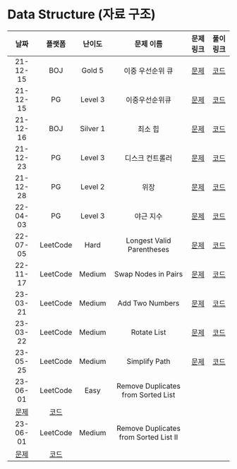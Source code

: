 # Data Structure (자료 구조)

|                                    날짜                                     |                                       플랫폼                                       |  난이도  |               문제 이름               |                            문제 링크                             |                                     풀이 링크                                      |
| :-------------------------------------------------------------------------: | :--------------------------------------------------------------------------------: | :------: | :-----------------------------------: | :--------------------------------------------------------------: | :--------------------------------------------------------------------------------: |
|                                  21-12-15                                   |                                        BOJ                                         |  Gold 5  |           이중 우선순위 큐            |           [문제](https://www.acmicpc.net/problem/7662)           |  [코드](https://github.com/LeeMir/Algorithm/blob/main/DataStructure/BOJ-7662.js)   |
|                                  21-12-15                                   |                                         PG                                         | Level 3  |            이중우선순위큐             | [문제](https://programmers.co.kr/learn/courses/30/lessons/42628) |  [코드](https://github.com/LeeMir/Algorithm/blob/main/DataStructure/PG-42628.js)   |
|                                  21-12-16                                   |                                        BOJ                                         | Silver 1 |                최소 힙                |           [문제](https://www.acmicpc.net/problem/1927)           |  [코드](https://github.com/LeeMir/Algorithm/blob/main/DataStructure/BOJ-1927.js)   |
|                                  21-12-23                                   |                                         PG                                         | Level 3  |            디스크 컨트롤러            | [문제](https://programmers.co.kr/learn/courses/30/lessons/42627) |  [코드](https://github.com/LeeMir/Algorithm/blob/main/DataStructure/PG-42627.js)   |
|                                  21-12-28                                   |                                         PG                                         | Level 2  |                 위장                  | [문제](https://programmers.co.kr/learn/courses/30/lessons/42578) |  [코드](https://github.com/LeeMir/Algorithm/blob/main/DataStructure/PG-42578.js)   |
|                                  22-04-03                                   |                                         PG                                         | Level 3  |               야근 지수               | [문제](https://programmers.co.kr/learn/courses/30/lessons/12927) |  [코드](https://github.com/LeeMir/Algorithm/blob/main/DataStructure/PG-12927.js)   |
|                                  22-07-05                                   |                                      LeetCode                                      |   Hard   |       Longest Valid Parentheses       | [문제](https://leetcode.com/problems/longest-valid-parentheses)  | [코드](https://github.com/LeeMir/Algorithm/blob/main/DataStructure/Leetcode-32.js) |
|                                  22-11-17                                   |                                      LeetCode                                      |  Medium  |          Swap Nodes in Pairs          |    [문제](https://leetcode.com/problems/swap-nodes-in-pairs)     | [코드](https://github.com/LeeMir/Algorithm/blob/main/DataStructure/Leetcode-24.js) |
|                                  23-03-21                                   |                                      LeetCode                                      |  Medium  |            Add Two Numbers            |      [문제](https://leetcode.com/problems/add-two-numbers)       | [코드](https://github.com/LeeMir/Algorithm/blob/main/DataStructure/Leetcode-2.ts)  |
|                                  23-03-22                                   |                                      LeetCode                                      |  Medium  |              Rotate List              |        [문제](https://leetcode.com/problems/rotate-list)         | [코드](https://github.com/LeeMir/Algorithm/blob/main/DataStructure/Leetcode-61.ts) |
|                                  23-05-25                                   |                                      LeetCode                                      |  Medium  |             Simplify Path             |       [문제](https://leetcode.com/problems/simplify-path)        | [코드](https://github.com/LeeMir/Algorithm/blob/main/DataStructure/Leetcode-71.ts) |
|                                  23-06-01                                   |                                      LeetCode                                      |   Easy   |  Remove Duplicates from Sorted List   |
|  [문제](https://leetcode.com/problems/remove-duplicates-from-sorted-list)   | [코드](https://github.com/LeeMir/Algorithm/blob/main/DataStructure/Leetcode-83.ts) |
|                                  23-06-01                                   |                                      LeetCode                                      |  Medium  | Remove Duplicates from Sorted List II |
| [문제](https://leetcode.com/problems/remove-duplicates-from-sorted-list-ii) | [코드](https://github.com/LeeMir/Algorithm/blob/main/DataStructure/Leetcode-82.ts) |
